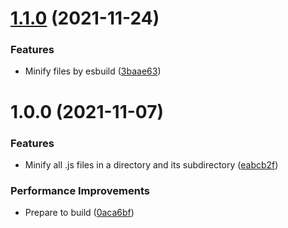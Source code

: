 # [1.1.0](https://github.com/Randagio13/minimize-js/compare/v1.0.0...v1.1.0) (2021-11-24)


### Features

* Minify files by esbuild ([3baae63](https://github.com/Randagio13/minimize-js/commit/3baae63609c5a55e8fdc18da38dc586b8aa8702f))

# 1.0.0 (2021-11-07)


### Features

* Minify all .js files in a directory and its subdirectory ([eabcb2f](https://github.com/Randagio13/minimize-js/commit/eabcb2fbe275fca819439a8a397341951c84365f))


### Performance Improvements

* Prepare to build ([0aca6bf](https://github.com/Randagio13/minimize-js/commit/0aca6bfb36c6616fbd1c413070420482adfb0cfa))
